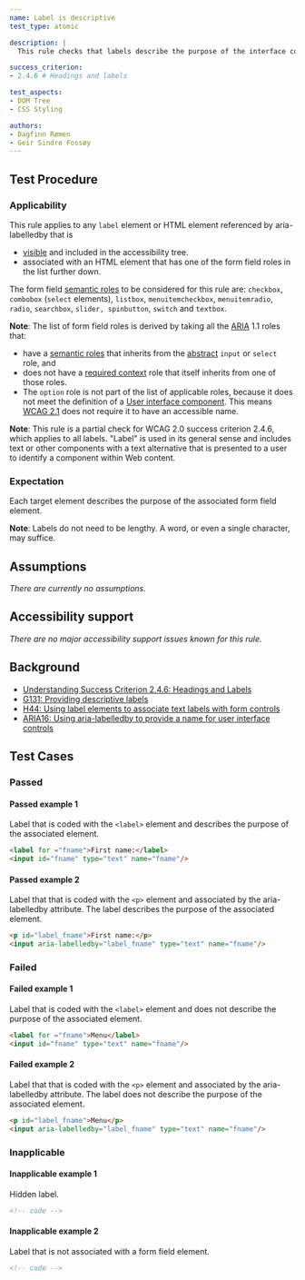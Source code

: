 ```yaml
---
name: Label is descriptive
test_type: atomic

description: |
  This rule checks that labels describe the purpose of the interface components.

success_criterion:
- 2.4.6 # Headings and labels

test_aspects:
- DOM Tree
- CSS Styling

authors:
- Dagfinn Rømen
- Geir Sindre Fossøy
---
```


## Test Procedure

### Applicability

This rule applies to any `label` element or HTML element referenced by aria-labelledby that is 
- [visible](#visible) and included in the accessibility tree.
- associated with an HTML element that has one of the form field roles in the list further down.

The form field [semantic roles](#semantic-role) to be considered for this rule are: `checkbox`, `combobox` (`select` elements), `listbox`, `menuitemcheckbox`, `menuitemradio`, `radio`, `searchbox`, `slider, spinbutton`, `switch` and `textbox`.

**Note**: The list of form field roles is derived by taking all the [ARIA](https://www.w3.org/TR/wai-aria-1.1/) 1.1 roles that:
- have a [semantic roles](#semantic-role) that inherits from the [abstract](https://www.w3.org/TR/wai-aria/#abstract_roles) `input` or `select` role, and 
- does not have a [required context](https://www.w3.org/TR/wai-aria/#scope) role that itself inherits from one of those roles.
- The `option` role is not part of the list of applicable roles, because it does not meet the definition of a [User interface component](https://www.w3.org/TR/WCAG21/#dfn-user-interface-components). This means [WCAG 2.1](https://www.w3.org/TR/WCAG21/) does not require it to have an accessible name.

**Note**: This rule is a partial check for WCAG 2.0 success criterion 2.4.6, which applies to all labels. "Label" is used in its general sense and includes text or other components with a text alternative that is presented to a user to identify a component within Web content.

### Expectation

Each target element describes the purpose of the associated form field element.

**Note**: Labels do not need to be lengthy. A word, or even a single character, may suffice.

## Assumptions

_There are currently no assumptions._

## Accessibility support

_There are no major accessibility support issues known for this rule._

## Background

- [Understanding Success Criterion 2.4.6: Headings and Labels](https://www.w3.org/WAI/WCAG21/Understanding/headings-and-labels.html) 
- [G131: Providing descriptive labels](https://www.w3.org/WAI/WCAG21/Techniques/general/G131)
- [H44: Using label elements to associate text labels with form controls](https://www.w3.org/WAI/WCAG21/Techniques/html/H44)
- [ARIA16: Using aria-labelledby to provide a name for user interface controls](https://www.w3.org/WAI/WCAG21/Techniques/aria/ARIA16)

## Test Cases

### Passed

#### Passed example 1

Label that is coded with the `<label>` element and describes the purpose of the associated element.

```html
<label for ="fname">First name:</label>
<input id="fname" type="text" name="fname"/>
```

#### Passed example 2

Label that that is coded with the `<p>` element and associated by the aria-labelledby attribute. The label describes the purpose of the associated element.

```html
<p id="label_fname">First name:</p>
<input aria-labelledby="label_fname" type="text" name="fname"/>
```

### Failed

#### Failed example 1

Label that is coded with the `<label>` element and does not describe the purpose of the associated element.

```html
<label for ="fname">Menu</label>
<input id="fname" type="text" name="fname"/>
```

#### Failed example 2

Label that that is coded with the `<p>` element and associated by the aria-labelledby attribute. The label does not describe the purpose of the associated element.

```html
<p id="label_fname">Menu</p>
<input aria-labelledby="label_fname" type="text" name="fname"/>
```

### Inapplicable

#### Inapplicable example 1

Hidden label.

```html
<!-- code -->
```

#### Inapplicable example 2

Label that is not associated with a form field element.

```html
<!-- code -->
```
